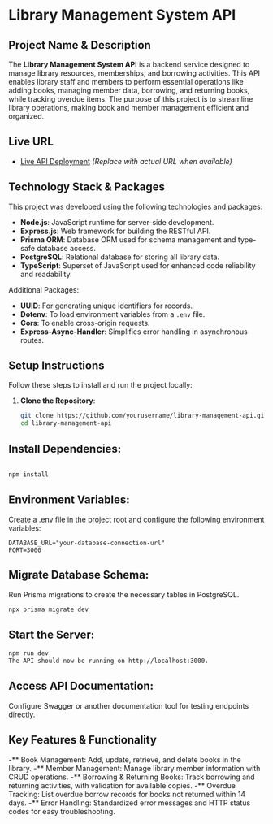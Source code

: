 # Library Management System API

## Project Name & Description
The **Library Management System API** is a backend service designed to manage library resources, memberships, and borrowing activities. This API enables library staff and members to perform essential operations like adding books, managing member data, borrowing, and returning books, while tracking overdue items. The purpose of this project is to streamline library operations, making book and member management efficient and organized.

## Live URL
- [Live API Deployment](https://your-live-api-url.com) *(Replace with actual URL when available)*

## Technology Stack & Packages
This project was developed using the following technologies and packages:

- **Node.js**: JavaScript runtime for server-side development.
- **Express.js**: Web framework for building the RESTful API.
- **Prisma ORM**: Database ORM used for schema management and type-safe database access.
- **PostgreSQL**: Relational database for storing all library data.
- **TypeScript**: Superset of JavaScript used for enhanced code reliability and readability.

Additional Packages:
- **UUID**: For generating unique identifiers for records.
- **Dotenv**: To load environment variables from a `.env` file.
- **Cors**: To enable cross-origin requests.
- **Express-Async-Handler**: Simplifies error handling in asynchronous routes.

## Setup Instructions
Follow these steps to install and run the project locally:

1. **Clone the Repository**:
   ```bash
   git clone https://github.com/yourusername/library-management-api.git
   cd library-management-api
   ```

## Install Dependencies:

```bash

npm install
```
## Environment Variables:

Create a .env file in the project root and configure the following environment variables:
```
DATABASE_URL="your-database-connection-url"
PORT=3000
```
## Migrate Database Schema:

Run Prisma migrations to create the necessary tables in PostgreSQL.

```bash
npx prisma migrate dev
```
## Start the Server:

```bash
npm run dev
The API should now be running on http://localhost:3000.
```
## Access API Documentation:

 Configure Swagger or another documentation tool for testing endpoints directly.

## Key Features & Functionality

-** Book Management: Add, update, retrieve, and delete books in the library.
-** Member Management: Manage library member information with CRUD operations.
-** Borrowing & Returning Books: Track borrowing and returning activities, with validation for available copies.
-** Overdue Tracking: List overdue borrow records for books not returned within 14 days.
-** Error Handling: Standardized error messages and HTTP status codes for easy troubleshooting.



